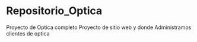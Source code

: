 # Repositorio_Optica
Proyecto de Optica completo
Proyecto de sitio web y donde Administramos clientes de optica
